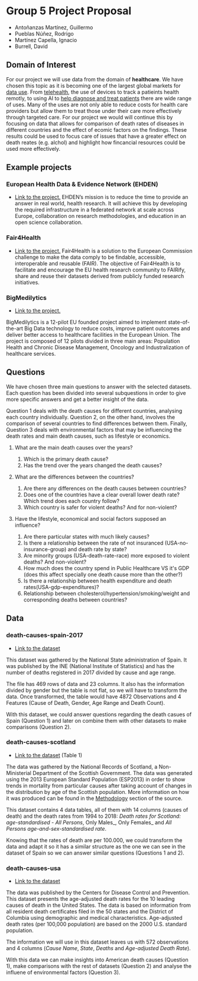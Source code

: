 # Group 5 Project Proposal 
* Antoñanzas Martínez, Guillermo
* Pueblas Núñez, Rodrigo
* Martínez Capella, Ignacio
* Burrell, David


## Domain of Interest

For our project we will use data from the domain of __healthcare__. We have chosen this topic as it is becoming one of the largest global markets for [data use](https://healthitanalytics.com/news/big-data-analytics-to-bring-billions-in-healthcare-market-growth). From [telehealth](https://www.forbes.com/sites/mikemontgomery/2016/10/26/the-future-of-health-care-is-in-data-analytics/#7d567b103ee2), the use of devices to track a patieints health remotly, to using AI to [help diagnose and treat patients](https://www.forbes.com/sites/forbestechcouncil/2019/10/31/does-ai-know-more-than-your-doctor/#773bdefb6357) there are wide range of uses. Many of the uses are not only able to reduce costs for health care providers but allow them to treat those under their care more effectively through targeted care. For our project we would will continue this by focusing on data that allows for comparison of death rates of diseases in different countries and the effect of ecomic factors on the findings. These results could be used to focus care of issues that have a greater effect on death reates (e.g. alchol) and highlight how fincancial resources could be used more effectively.


## Example projects
### European Health Data & Evidence Network (EHDEN)
* [Link to the project.](https://www.ehden.eu/)
EHDEN’s mission is to reduce the time to provide an answer in real world, health research. It will achieve this by developing the required infrastructure in a federated network at scale across Europe, collaboration on research methodologies, and education in an open science collaboration. 
### Fair4Health
* [Link to the project.](https://www.fair4health.eu/en/project#)
Fair4Health is a solution to the European Commission challenge to make the data comply to be findable, accessible, interoperable and reusable (FAIR). The objective of Fair4Health is to facilitate and encourage the EU health research community to FAIRify, share and reuse their datasets derived from publicly funded research initiatives.

### BigMedilytics
* [Link to the project.](https://www.bigmedilytics.eu/big-data-project/#project-background)

BigMedilytics is a 12-pilot EU founded project aimed to implement state-of-the-art Big Data technology to reduce costs, improve patient outcomes and deliver better access to healthcare facilities in the European Union. The project is composed of 12 pilots divided in three main areas: Population Health and Chronic Disease Management, Oncology and Industralization of healthcare services.

## Questions
We have chosen three main questions to answer with the selected datasets. Each question has been divided into several subquestions in order to give more specific answers and get a better insight of the data.

Question 1 deals with the death causes for different countries, analysing each country individually. Question 2, on the other hand, involves the comparison of several countries to find differences between them. Finally, Question 3 deals with environmental factors that may be influencing the death rates and main death causes, such as lifestyle or economics.

1. What are the main death causes over the years?
 	1. Which is the primary death cause?
 	2. Has the trend over the years changed the death causes?

2. What are the differences between the countries?  
	1. Are there any differences on the death causes between countries?
	2. Does one of the countries have a clear overall lower death rate? Which trend does each country follow?
	3. Which country is safer for violent deaths? And for non-violent?

3. Have the lifestyle, economical and social factors supposed an influence?  
	1. Are there particular states with much likely causes?
	2. Is there a relationship between the rate of not insuranced (USA-no-insurance-group) and death rate by state?
	3. Are minority groups (USA-death-rate-race) more exposed to violent deaths? And non-violent?
	4. How much does the country spend in Public Healthcare VS it's GDP (does this affect specially one death cause more than the other?)
	5. Is there a relationship between health expenditure and death rates(USA-gdp-expenditures)?
	6. Relationship between cholesterol/hypertension/smoking/weight and corresponding deaths between countries?

## Data
### death-causes-spain-2017 
* [Link to the dataset](https://datos.gob.es/es/catalogo/ea0010587-defunciones-por-causas-lista-reducida-sexo-y-edad-nacional-estadistica-de-defunciones-segun-la-causa-de-muerte-identificador-api-t15-p417-a2017-l0-01001-px)

This dataset was gathered by the National State administration of Spain. It was published by the INE (National Institute of Statistics) and has the number of deaths registered in 2017 divided by cause and age range.

The file has 469 rows of data and 23 columns. It also has the information divided by gender but the table is not flat, so we will have to transform the data. Once transformed, the table would have 4872 Observations and 4 Features (Cause of Death, Gender, Age Range and Death Count).

With this dataset, we could answer questions regarding the death casues of Spain (Question 1) and later on combine them with other datasets to make comparisons (Question 2).

### death-causes-scotland
* [Link to the dataset](https://www.nrscotland.gov.uk/statistics-and-data/statistics/statistics-by-theme/vital-events/deaths/age-standardised-death-rates-calculated-using-the-esp) (Table 1)

The data was gathered by the National Records of Scotland, a Non-Ministerial Department of the Scottish Government. The data was generated using the 2013 European Standard Population (ESP2013) in order to show trends in mortality from particular causes after taking account of changes in the distribution by age of the Scottish population. More information on how it was produced can be found in the [Methodology](https://www.nrscotland.gov.uk/files//statistics/age-standardised-death-rates-esp/2017/age-standardised-17-methodology.pdf) section of the source. 

This dataset contains 4 data tables, all of them with 14 columns (causes of death) and the death rates from 1994 to 2018: _Death rates for Scotland: age-standardised - All Persons_, Only Males_, Only Females_ and _All Persons age-and-sex-standardised rate_.

Knowing that the rates of death are per 100.000, we could transform the data and adapt it so it has a similar structure as the one we can see in the dataset of Spain so we can answer similar questions (Questions 1 and 2).

### death-causes-usa
* [Link to the dataset](https://catalog.data.gov/dataset/age-adjusted-death-rates-for-the-top-10-leading-causes-of-death-united-states-2013/resource/0e603f1d-31bf-4809-8f10-a994b305b379)

The data was published by the Centers for Disease Control and Prevention. This dataset presents the age-adjusted death rates for the 10 leading causes of death in the United States. The data is based on information from all resident death certificates filed in the 50 states and the District of Columbia using demographic and medical characteristics. Age-adjusted death rates (per 100,000 population) are based on the 2000 U.S. standard population.

The information we will use in this dataset leaves us with 572 observations and 4 columns (*Cause Name*, *State*, *Deaths* and *Age-adjusted Death Rate*).

With this data we can make insights into American death causes (Question 1), make comparisons with the rest of datasets (Question 2) and analyse the influene of environmental factors (Question 3).
